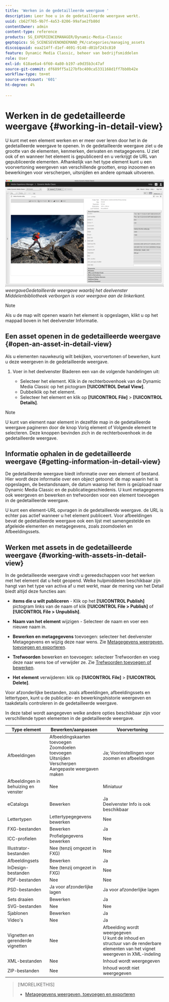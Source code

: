 ```yaml
---
title: 'Werken in de gedetailleerde weergave '
description: Leer hoe u in de gedetailleerde weergave werkt.
uuid: cb62f765-9b7f-4a53-8206-99afae2fb80d
contentOwner: admin
content-type: reference
products: SG_EXPERIENCEMANAGER/Dynamic-Media-Classic
geptopics: SG_SCENESEVENONDEMAND_PK/categories/managing_assets
discoiquuid: eaa214ff-d1ef-4691-9148-d01bf243c810
feature: Dynamic Media Classic, beheer van bedrijfsmiddelen
role: User
exl-id: 618ae6a4-6f60-4a80-b197-a9d35b3c47af
source-git-commit: df689ff5a127bfbc400ca5331168d1ff7bb0b42e
workflow-type: tm+mt
source-wordcount: '601'
ht-degree: 4%

---
```


# Werken in de gedetailleerde weergave {#working-in-detail-view}

U kunt met een element werken en er meer over leren door het in de gedetailleerde weergave te openen. In de gedetailleerde weergave ziet u de grootte van de elementen, kenmerken, derivaten en metagegevens. U ziet ook of en wanneer het element is gepubliceerd en u verkrijgt de URL van gepubliceerde elementen. Afhankelijk van het type element kunt u een voorvertoning weergeven van verschillende grootten, erop inzoomen en bewerkingen voor verscherpen, uitsnijden en andere opmaak uitvoeren.

<!-- 

Comment Type: remark
Last Modified By: Rick Brough (rbrough@adobe.com)
Last Modified Date: 2018-06-14T13:52:46.623-0400

<p>as_detail_view_popup.png found in Downloads on local in folder "scene7-images"</p>

 -->

![Gedetailleerde ](/help/assets/image_0.img.png)
*weergaveGedetailleerde weergave waarbij het deelvenster Middelenbibliotheek verborgen is voor weergave aan de linkerkant.*

>[!NOTE]
>
>Als u de map wilt openen waarin het element is opgeslagen, klikt u op het mappad boven in het deelvenster Informatie.

## Een asset openen in de gedetailleerde weergave {#open-an-asset-in-detail-view}

Als u elementen nauwkeurig wilt bekijken, voorvertonen of bewerken, kunt u deze weergeven in de gedetailleerde weergave.

1. Voer in het deelvenster Bladeren een van de volgende handelingen uit:

   * Selecteer het element. Klik in de rechterbovenhoek van de Dynamic Media Classic op het pictogram **[!UICONTROL Detail View]**.
   * Dubbelklik op het element.
   * Selecteer het element en klik op **[!UICONTROL File]** > **[!UICONTROL Details]**.

>[!NOTE]
>
>U kunt van element naar element in dezelfde map in de gedetailleerde weergave pagineren door de knop Vorig element of Volgende element te selecteren. Deze knoppen bevinden zich in de rechterbovenhoek in de gedetailleerde weergave.

## Informatie ophalen in de gedetailleerde weergave {#getting-information-in-detail-view}

De gedetailleerde weergave biedt informatie over een element of bestand. Hier wordt deze informatie over een object getoond: de map waarin het is opgeslagen, de bestandsnaam, de datum waarop het item is geüpload naar Dynamic Media Classic en de publicatiegeschiedenis. U kunt metagegevens ook weergeven en bewerken en trefwoorden voor een element toevoegen in de gedetailleerde weergave.

U kunt een element-URL opvragen in de gedetailleerde weergave. de URL is echter pas actief wanneer u het element publiceert. Voor afbeeldingen bevat de gedetailleerde weergave ook een lijst met samengestelde en afgeleide elementen en metagegevens, zoals zoomdoelen en Afbeeldingssets.

## Werken met assets in de gedetailleerde weergave {#working-with-assets-in-detail-view}

In de gedetailleerde weergave vindt u gereedschappen voor het werken met het element dat u hebt geopend. Welke hulpmiddelen beschikbaar zijn hangt van het type van activa af u met werkt, maar de mening van het Detail biedt altijd deze functies aan:

* **items die u wilt publiceren** - Klik op het  **[!UICONTROL Publish]** pictogram links van de naam of klik  **[!UICONTROL File > Publish]** of  **[!UICONTROL File > Unpublish]**.

* **Naam van het element**  wijzigen - Selecteer de naam en voer een nieuwe naam in.

* **Bewerken en metagegevens**  toevoegen: selecteer het deelvenster Metagegevens en wijzig deze naar wens. Zie [Metagegevens weergeven, toevoegen en exporteren](/help/viewing-adding-exporting-metadata.md).

* **Trefwoorden**  bewerken en toevoegen: selecteer Trefwoorden en voeg deze naar wens toe of verwijder ze. Zie [Trefwoorden toevoegen of bewerken](/help/viewing-adding-exporting-metadata.md).

* **Het element**  verwijderen: klik op  **[!UICONTROL File]** >  **[!UICONTROL Delete]**.

Voor afzonderlijke bestanden, zoals afbeeldingen, afbeeldingssets en lettertypen, kunt u de publicatie- en bewerkingshistorie weergeven en taakdetails controleren in de gedetailleerde weergave.

In deze tabel wordt aangegeven welke andere opties beschikbaar zijn voor verschillende typen elementen in de gedetailleerde weergave.

| Type element | Bewerken/aanpassen | Voorvertoning |
|--- |--- |--- |
| Afbeeldingen | Afbeeldingskaarten toevoegen<br>Zoomdoelen toevoegen<br>Uitsnijden<br>Verscherpen<br>Aangepaste weergaven maken | Ja; Voorinstellingen voor zoomen en afbeeldingen |
| Afbeeldingen in behuizing en venster | Nee | Miniatuur |
| eCatalogs | Bewerken | Ja<br>Deelvenster Info is ook beschikbaar |
| Lettertypen | Lettertypegegevens bewerken | Nee |
| FXG-bestanden | Bewerken | Ja |
| ICC-profielen | Profielgegevens bewerken | Nee |
| Illustrator-bestanden | Nee (tenzij omgezet in FXG) | Nee |
| Afbeeldingsets | Bewerken | Ja |
| InDesign-bestanden | Nee (tenzij omgezet in FXG) | Nee |
| PDF-bestanden | Nee | Nee |
| PSD-bestanden | Ja voor afzonderlijke lagen | Ja voor afzonderlijke lagen |
| Sets draaien | Bewerken | Ja |
| SVG-bestanden | Nee | Nee |
| Sjablonen | Bewerken | Ja |
| Video&#39;s | Nee | Ja |
| Vignetten en gerenderde vignetten | Nee | Afbeelding wordt weergegeven<br>U kunt de inhoud en structuur van de renderbare elementen van het vignet weergeven in XML-indeling |
| XML-bestanden | Nee | Inhoud wordt weergegeven |
| ZIP-bestanden | Nee | Inhoud wordt niet weergegeven |

>[!MORELIKETHIS]
>
>* [Metagegevens weergeven, toevoegen en exporteren](viewing-adding-exporting-metadata.md#viewing_adding_and_exporting_metadata)

